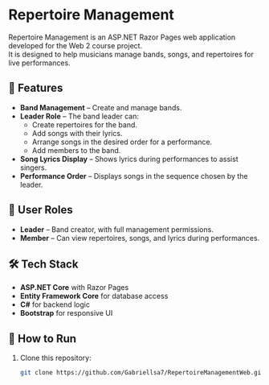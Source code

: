 ﻿# Repertoire Management

Repertoire Management is an ASP.NET Razor Pages web application developed for the Web 2 course project.  
It is designed to help musicians manage bands, songs, and repertoires for live performances.

## 🎯 Features

- **Band Management** – Create and manage bands.
- **Leader Role** – The band leader can:
  - Create repertoires for the band.
  - Add songs with their lyrics.
  - Arrange songs in the desired order for a performance.
  - Add members to the band.
- **Song Lyrics Display** – Shows lyrics during performances to assist singers.
- **Performance Order** – Displays songs in the sequence chosen by the leader.

## 👥 User Roles

- **Leader** – Band creator, with full management permissions.
- **Member** – Can view repertoires, songs, and lyrics during performances.

## 🛠️ Tech Stack

- **ASP.NET Core** with Razor Pages
- **Entity Framework Core** for database access
- **C#** for backend logic
- **Bootstrap** for responsive UI

## 🚀 How to Run

1. Clone this repository:
   ```bash
   git clone https://github.com/Gabriellsa7/RepertoireManagementWeb.git
